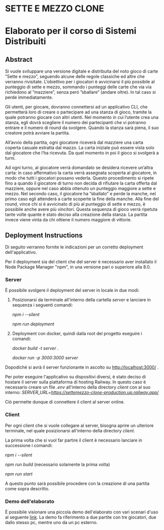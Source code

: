 # SETTE E MEZZO CLONE

# Elaborato per il corso di Sistemi Distribuiti

## Abstract

Si vuole sviluppare una versione digitale e distribuita del noto gioco di carte ”Sette e mezzo”, seguendo alcune delle regole classiche ed altre che verranno rivisitate. L’obiettivo per i giocatori è avvicinarsi il più possibile al punteggio di sette e mezzo, sommando i punteggi delle carte che via via richiedono al ”mazziere”, senza però ”sballare” (andare oltre). In tal caso si perde immediatamente.

Gli utenti, per giocare, dovranno connettersi ad un applicativo CLI, che permetterà loro di creare o partecipare ad una stanza di gioco, tramite la quale potranno giocare con altri utenti. Nel momento in cui l’utente crea una stanza, egli dovrà scegliere il numero dei partecipanti che vi potranno entrare e il numero di round da svolgere. Quando la stanza sarà piena, il suo creatore potrà avviare la partita.

All’avvio della partita, ogni giocatore riceverà dal mazziere una carta coperta casuale estratta dal mazzo. La carta iniziale può essere vista solo dal giocatore che l’ha ricevuta. Da quel momento in poi il gioco si svolgerà a turni.

Ad ogni turno, al giocatore verrà domandato se desidera ricevere un’altra carta: in caso affermativo la carta verrà assegnata scoperta al giocatore, in modo che tutti i giocatori possano vederla. Questo procedimento si ripete fino a quando il giocatore di turno non decida di rifiutare la carta offerta dal mazziere, oppure nel caso abbia ottenuto un punteggio maggiore a sette e mezzo. Nel secondo caso, il giocatore ha ”sballato” e perde la manche, nel primo caso egli attenderà a carte scoperte la fine della manche.
Alla fine del round, vince chi si è avvicinato di più al punteggio di sette e mezzo, è possibile anche avere più vincitori. Questa sequenza di gioco verrà ripetuta tante volte quante è stato deciso alla creazione della stanza. La partita invece viene vinta da chi ottiene il numero maggiore di vittorie.

## Deployment Instructions
Di seguito verranno fornite le indicazioni per un corretto deployment dell'applicativo.

Per il deployment sia del client che del server è necessario aver installato il Node Package Manager "npm", in una versione pari o superiore alla 8.0.

### Server

È possibile svolgere il deployment del server in locale in due modi:
1. Posizionarsi da terminale all'interno della cartella *server* e lanciare in sequenza i seguenti comandi:

     *npm i --silent*

     *npm run deployment*

2. Deployment con docker, quindi dalla root del progetto eseguire i comandi:

     *docker build -t server .*

     *docker run -p 3000:3000 server*

Dopodiché si avrà il server funzionante in ascolto su <http://localhost:3000/> .

Per poter eseguire l'applicativo su dispositivi diversi, è stato deciso di hostare il server sulla piattaforma di hosting Railway. In questo caso è necessario creare un file *.env* all'interno della directory *client* con al suo interno: *SERVER_URL=https://settemezzo-clone-production.up.railway.app/*

Ciò permette dunque di connettere il client al server online.

### Client

Per ogni client che si vuole collegare al server, bisogna aprire un ulteriore terminale, nel quale posizionarsi all'interno della directory *client*.

La prima volta che si vuol far partire il client è necessario lanciare in successione i comandi:

*npm i --silent*

*npm run build*  (necessario solamente la prima volta)

*npm run start*

A questo punto sarà possibile procedere con la creazione di una partita come sopra descritto.

### Demo dell'elaborato 

È possibile visionare una piccola demo dell'elaborato con vari scenari d'uso al seguente [link](https://liveunibo-my.sharepoint.com/:v:/g/personal/angela_cortecchia_studio_unibo_it/EdDDO26GVGlHqivtucu7p3gBBMqQCQlJqVoWXuw7RYg2UA?e=svMGyE). La demo fa riferimento a due partite con tre giocatori, due dallo stesso pc, mentre uno da un pc esterno.
